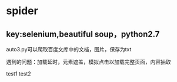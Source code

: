 # spider
## key:selenium,beautiful soup，python2.7
auto3.py可以爬取百度文库中的文档，图片，保存为txt

遇到的问题：加载延时，元素遮盖，模拟点击以加载完整页面，内容抽取

test1
test2